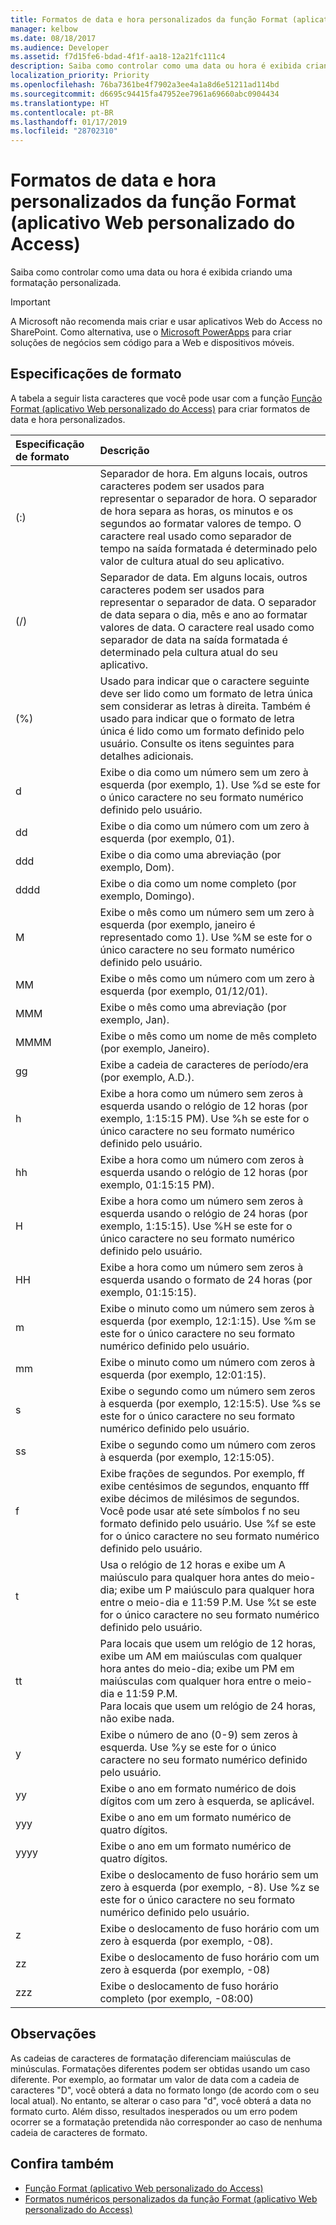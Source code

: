 ```yaml
---
title: Formatos de data e hora personalizados da função Format (aplicativo Web personalizado do Access)
manager: kelbow
ms.date: 08/18/2017
ms.audience: Developer
ms.assetid: f7d15fe6-bdad-4f1f-aa18-12a21fc111c4
description: Saiba como controlar como uma data ou hora é exibida criando uma formatação personalizada.
localization_priority: Priority
ms.openlocfilehash: 76ba7361be4f7902a3ee4a1a8d6e51211ad114bd
ms.sourcegitcommit: d6695c94415fa47952ee7961a69660abc0904434
ms.translationtype: HT
ms.contentlocale: pt-BR
ms.lasthandoff: 01/17/2019
ms.locfileid: "28702310"
---
```

# <a name="custom-date-and-time-formats-for-the-format-function-access-custom-web-app"></a>Formatos de data e hora personalizados da função Format (aplicativo Web personalizado do Access)

Saiba como controlar como uma data ou hora é exibida criando uma formatação personalizada.
  
> [!IMPORTANT]
> A Microsoft não recomenda mais criar e usar aplicativos Web do Access no SharePoint. Como alternativa, use o [Microsoft PowerApps](https://powerapps.microsoft.com/en-us/) para criar soluções de negócios sem código para a Web e dispositivos móveis. 
  
## <a name="format-specifications"></a>Especificações de formato

A tabela a seguir lista caracteres que você pode usar com a função [Função Format (aplicativo Web personalizado do Access)](format-function-access-custom-web-app.md) para criar formatos de data e hora personalizados. 
  
|**Especificação de formato**|**Descrição**|
|:-----|:-----|
|(:)  <br/> |Separador de hora. Em alguns locais, outros caracteres podem ser usados para representar o separador de hora. O separador de hora separa as horas, os minutos e os segundos ao formatar valores de tempo. O caractere real usado como separador de tempo na saída formatada é determinado pelo valor de cultura atual do seu aplicativo.  <br/> |
|(/)  <br/> |Separador de data. Em alguns locais, outros caracteres podem ser usados para representar o separador de data. O separador de data separa o dia, mês e ano ao formatar valores de data. O caractere real usado como separador de data na saída formatada é determinado pela cultura atual do seu aplicativo.  <br/> |
|(%)  <br/> |Usado para indicar que o caractere seguinte deve ser lido como um formato de letra única sem considerar as letras à direita. Também é usado para indicar que o formato de letra única é lido como um formato definido pelo usuário. Consulte os itens seguintes para detalhes adicionais.  <br/> |
|d  <br/> |Exibe o dia como um número sem um zero à esquerda (por exemplo, 1). Use %d se este for o único caractere no seu formato numérico definido pelo usuário.  <br/> |
|dd  <br/> |Exibe o dia como um número com um zero à esquerda (por exemplo, 01).  <br/> |
|ddd  <br/> |Exibe o dia como uma abreviação (por exemplo, Dom).  <br/> |
|dddd  <br/> |Exibe o dia como um nome completo (por exemplo, Domingo).  <br/> |
|M  <br/> |Exibe o mês como um número sem um zero à esquerda (por exemplo, janeiro é representado como 1). Use %M se este for o único caractere no seu formato numérico definido pelo usuário.  <br/> |
|MM  <br/> |Exibe o mês como um número com um zero à esquerda (por exemplo, 01/12/01).  <br/> |
|MMM  <br/> |Exibe o mês como uma abreviação (por exemplo, Jan).  <br/> |
|MMMM  <br/> |Exibe o mês como um nome de mês completo (por exemplo, Janeiro).  <br/> |
|gg  <br/> |Exibe a cadeia de caracteres de período/era (por exemplo, A.D.).  <br/> |
|h  <br/> |Exibe a hora como um número sem zeros à esquerda usando o relógio de 12 horas (por exemplo, 1:15:15 PM). Use %h se este for o único caractere no seu formato numérico definido pelo usuário.  <br/> |
|hh  <br/> |Exibe a hora como um número com zeros à esquerda usando o relógio de 12 horas (por exemplo, 01:15:15 PM).  <br/> |
|H  <br/> |Exibe a hora como um número sem zeros à esquerda usando o relógio de 24 horas (por exemplo, 1:15:15). Use %H se este for o único caractere no seu formato numérico definido pelo usuário.  <br/> |
|HH  <br/> |Exibe a hora como um número sem zeros à esquerda usando o formato de 24 horas (por exemplo, 01:15:15).  <br/> |
|m  <br/> |Exibe o minuto como um número sem zeros à esquerda (por exemplo, 12:1:15). Use %m se este for o único caractere no seu formato numérico definido pelo usuário.  <br/> |
|mm  <br/> |Exibe o minuto como um número com zeros à esquerda (por exemplo, 12:01:15).  <br/> |
|s  <br/> |Exibe o segundo como um número sem zeros à esquerda (por exemplo, 12:15:5). Use %s se este for o único caractere no seu formato numérico definido pelo usuário.  <br/> |
|ss  <br/> |Exibe o segundo como um número com zeros à esquerda (por exemplo, 12:15:05).  <br/> |
|f  <br/> |Exibe frações de segundos. Por exemplo, ff exibe centésimos de segundos, enquanto fff exibe décimos de milésimos de segundos. Você pode usar até sete símbolos f no seu formato definido pelo usuário. Use %f se este for o único caractere no seu formato numérico definido pelo usuário.  <br/> |
|t  <br/> |Usa o relógio de 12 horas e exibe um A maiúsculo para qualquer hora antes do meio-dia; exibe um P maiúsculo para qualquer hora entre o meio-dia e 11:59 P.M. Use %t se este for o único caractere no seu formato numérico definido pelo usuário.  <br/> |
|tt  <br/> |Para locais que usem um relógio de 12 horas, exibe um AM em maiúsculas com qualquer hora antes do meio-dia; exibe um PM em maiúsculas com qualquer hora entre o meio-dia e 11:59 P.M.  <br/> Para locais que usem um relógio de 24 horas, não exibe nada.  <br/> |
|y  <br/> |Exibe o número de ano (0-9) sem zeros à esquerda. Use %y se este for o único caractere no seu formato numérico definido pelo usuário.  <br/> |
|yy  <br/> |Exibe o ano em formato numérico de dois dígitos com um zero à esquerda, se aplicável.  <br/> |
|yyy  <br/> |Exibe o ano em um formato numérico de quatro dígitos.  <br/> |
|yyyy  <br/> |Exibe o ano em um formato numérico de quatro dígitos.  <br/> |
||Exibe o deslocamento de fuso horário sem um zero à esquerda (por exemplo, -8). Use %z se este for o único caractere no seu formato numérico definido pelo usuário.  <br/> |
|z  <br/> |Exibe o deslocamento de fuso horário com um zero à esquerda (por exemplo, -08).  <br/> |
|zz  <br/> |Exibe o deslocamento de fuso horário com um zero à esquerda (por exemplo, -08)  <br/> |
|zzz  <br/> |Exibe o deslocamento de fuso horário completo (por exemplo, -08:00)  <br/> |
   
## <a name="remarks"></a>Observações

As cadeias de caracteres de formatação diferenciam maiúsculas de minúsculas. Formatações diferentes podem ser obtidas usando um caso diferente. Por exemplo, ao formatar um valor de data com a cadeia de caracteres "D", você obterá a data no formato longo (de acordo com o seu local atual). No entanto, se alterar o caso para "d", você obterá a data no formato curto. Além disso, resultados inesperados ou um erro podem ocorrer se a formatação pretendida não corresponder ao caso de nenhuma cadeia de caracteres de formato.
  
## <a name="see-also"></a>Confira também

- [Função Format (aplicativo Web personalizado do Access)](format-function-access-custom-web-app.md) 
- [Formatos numéricos personalizados da função Format (aplicativo Web personalizado do Access)](custom-numeric-formats-for-the-format-function-access-custom-web-app.md)
  

